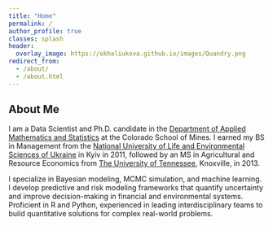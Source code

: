 ```yaml
---
title: "Home"
permalink: /
author_profile: true
classes: splash
header:
  overlay_image: https://okhaliukova.github.io/images/Quandry.png
redirect_from:
  - /about/
  - /about.html
---
```


About Me
------
I am a Data Scientist and Ph.D. candidate in the <a href="https://ams.mines.edu/" target="_blank">Department of Applied Mathematics and Statistics</a> at the Colorado School of Mines. I earned my BS in Management from the <a href="https://nubip.edu.ua/en" target="_blank">National University of Life and Environmental Sciences of Ukraine</a> in Kyiv in 2011, followed by an MS in Agricultural and Resource Economics from <a href="https://www.utk.edu/" target="_blank">The University of Tennessee</a>, Knoxville, in 2013. 

I specialize in Bayesian modeling, MCMC simulation, and machine learning. I develop predictive and risk modeling frameworks that quantify uncertainty and improve decision-making in financial and environmental systems. Proficient in R and Python, experienced in leading interdisciplinary teams to build quantitative solutions for complex real-world problems.
